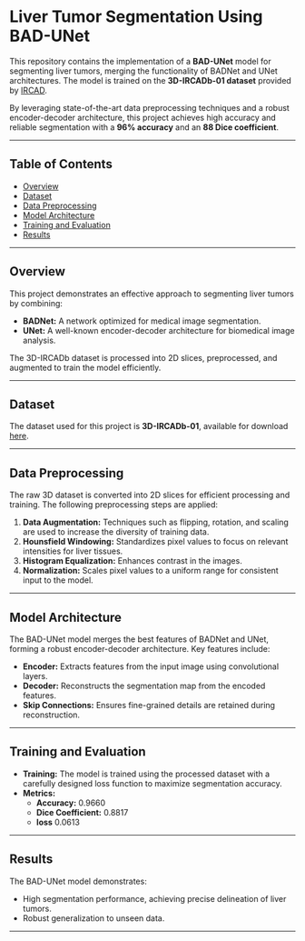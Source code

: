 
# Liver Tumor Segmentation Using BAD-UNet

This repository contains the implementation of a **BAD-UNet** model for segmenting liver tumors, merging the functionality of BADNet and UNet architectures. The model is trained on the **3D-IRCADb-01 dataset** provided by [IRCAD](https://www.ircad.fr/research/data-sets/liver-segmentation-3d-ircadb-01/).

By leveraging state-of-the-art data preprocessing techniques and a robust encoder-decoder architecture, this project achieves high accuracy and reliable segmentation with a **96% accuracy** and an **88 Dice coefficient**.

---

## Table of Contents

- [Overview](#overview)
- [Dataset](#dataset)
- [Data Preprocessing](#data-preprocessing)
- [Model Architecture](#model-architecture)
- [Training and Evaluation](#training-and-evaluation)
- [Results](#results)


---

## Overview

This project demonstrates an effective approach to segmenting liver tumors by combining:
- **BADNet:** A network optimized for medical image segmentation.
- **UNet:** A well-known encoder-decoder architecture for biomedical image analysis.

The 3D-IRCADb dataset is processed into 2D slices, preprocessed, and augmented to train the model efficiently.

---

## Dataset

The dataset used for this project is **3D-IRCADb-01**, available for download [here](https://www.ircad.fr/research/data-sets/liver-segmentation-3d-ircadb-01/).

---

## Data Preprocessing

The raw 3D dataset is converted into 2D slices for efficient processing and training. The following preprocessing steps are applied:
1. **Data Augmentation:** Techniques such as flipping, rotation, and scaling are used to increase the diversity of training data.
2. **Hounsfield Windowing:** Standardizes pixel values to focus on relevant intensities for liver tissues.
3. **Histogram Equalization:** Enhances contrast in the images.
4. **Normalization:** Scales pixel values to a uniform range for consistent input to the model.

---

## Model Architecture

The BAD-UNet model merges the best features of BADNet and UNet, forming a robust encoder-decoder architecture. Key features include:
- **Encoder:** Extracts features from the input image using convolutional layers.
- **Decoder:** Reconstructs the segmentation map from the encoded features.
- **Skip Connections:** Ensures fine-grained details are retained during reconstruction.

---

## Training and Evaluation

- **Training:** The model is trained using the processed dataset with a carefully designed loss function to maximize segmentation accuracy.
- **Metrics:**
  - **Accuracy:** 0.9660
  - **Dice Coefficient:** 0.8817
  - **loss** 0.0613

---

## Results

The BAD-UNet model demonstrates:
- High segmentation performance, achieving precise delineation of liver tumors.
- Robust generalization to unseen data.

---
